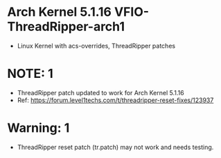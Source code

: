 # Arch Kernel 5.1.16 VFIO-ThreadRipper-arch1
* Linux Kernel with acs-overrides, ThreadRipper patches

# NOTE: 1
* ThreadRipper patch updated to work for Arch Kernel 5.1.16
*    Ref: https://forum.level1techs.com/t/threadripper-reset-fixes/123937

# Warning: 1
* ThreadRipper reset patch (tr.patch) may not work and needs testing.


